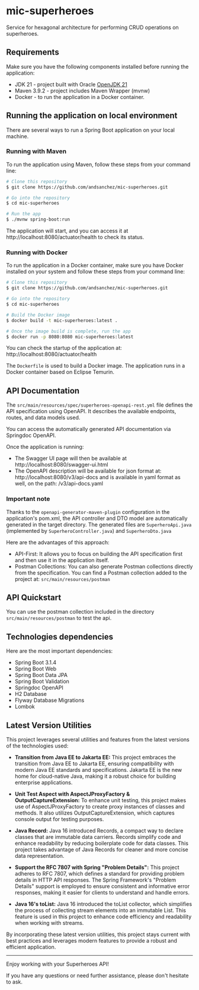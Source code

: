 # mic-superheroes

Service for hexagonal architecture for performing CRUD operations on superheroes.

## Requirements

Make sure you have the following components installed before running the application:

- JDK 21 - project built with Oracle [OpenJDK 21](https://jdk.java.net/21/)
- Maven 3.9.2 - project includes Maven Wrapper (mvnw)
- Docker - to run the application in a Docker container.

## Running the application on local environment
There are several ways to run a Spring Boot application on your local machine.

### Running with Maven

To run the application using Maven, follow these steps from your command line:

```bash
# Clone this repository
$ git clone https://github.com/andsanchez/mic-superheroes.git

# Go into the repository
$ cd mic-superheroes

# Run the app
$ ./mvnw spring-boot:run
```

The application will start, and you can access it at http://localhost:8080/actuator/health to check its status.

### Running with Docker
To run the application in a Docker container, make sure you have Docker installed on your system and follow these steps from your command line:

```bash
# Clone this repository
$ git clone https://github.com/andsanchez/mic-superheroes.git

# Go into the repository
$ cd mic-superheroes

# Build the Docker image
$ docker build -t mic-superheroes:latest .

# Once the image build is complete, run the app
$ docker run -p 8080:8080 mic-superheroes:latest
```

You can check the startup of the application at: http://localhost:8080/actuator/health

The `Dockerfile` is used to build a Docker image. The application runs in a Docker container based on Eclipse Temurin.

## API Documentation

The `src/main/resources/spec/superheroes-openapi-rest.yml` file defines the API specification using OpenAPI. It describes the available endpoints, routes, and data models used.

You can access the automatically generated API documentation via Springdoc OpenAPI.

Once the application is running:
- The Swagger UI page will then be available at http://localhost:8080/swagger-ui.html
- The OpenAPI description will be available for json format at: http://localhost:8080/v3/api-docs and is available in yaml format as well, on the path: /v3/api-docs.yaml

### Important note
Thanks to the `openapi-generator-maven-plugin` configuration in the application's pom.xml, the API controller and DTO model are automatically generated in the target directory. The generated files are `SuperheroApi.java` (implemented by `SuperheroController.java`) and `SuperheroDto.java`

Here are the advantages of this approach:
- API-First: It allows you to focus on building the API specification first and then use it in the application itself.
- Postman Collections: You can also generate Postman collections directly from the specification. You can find a Postman collection added to the project at: `src/main/resources/postman`

## API Quickstart

You can use the postman collection included in the directory `src/main/resources/postman` to test the api.

## Technologies dependencies

Here are the most important dependencies:
- Spring Boot 3.1.4
- Spring Boot Web
- Spring Boot Data JPA
- Spring Boot Validation
- Springdoc OpenAPI
- H2 Database
- Flyway Database Migrations
- Lombok

## Latest Version Utilities
This project leverages several utilities and features from the latest versions of the technologies used:

- **Transition from Java EE to Jakarta EE:** This project embraces the transition from Java EE to Jakarta EE, ensuring compatibility with modern Java EE standards and specifications. Jakarta EE is the new home for cloud-native Java, making it a robust choice for building enterprise applications.

- **Unit Test Aspect with AspectJProxyFactory & OutputCaptureExtension:** To enhance unit testing, this project makes use of AspectJProxyFactory to create proxy instances of classes and methods. It also utilizes OutputCaptureExtension, which captures console output for testing purposes.

- **Java Record:** Java 16 introduced Records, a compact way to declare classes that are immutable data carriers. Records simplify code and enhance readability by reducing boilerplate code for data classes. This project takes advantage of Java Records for cleaner and more concise data representation.

- **Support the RFC 7807 with Spring "Problem Details":** This project adheres to RFC 7807, which defines a standard for providing problem details in HTTP API responses. The Spring Framework's "Problem Details" support is employed to ensure consistent and informative error responses, making it easier for clients to understand and handle errors.

- **Java 16's toList:** Java 16 introduced the toList collector, which simplifies the process of collecting stream elements into an immutable List. This feature is used in this project to enhance code efficiency and readability when working with streams.

By incorporating these latest version utilities, this project stays current with best practices and leverages modern features to provide a robust and efficient application.

------------
Enjoy working with your Superheroes API!

If you have any questions or need further assistance, please don't hesitate to ask.